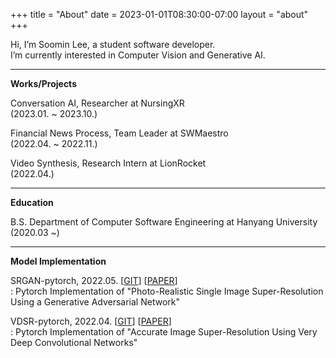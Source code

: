+++
title = "About"
date = 2023-01-01T08:30:00-07:00
layout = "about"
+++

Hi, I’m Soomin Lee, a student software developer.\
I’m currently interested in Computer Vision and Generative AI.

---
**Works/Projects**

Conversation AI, Researcher at NursingXR\
(2023.01. ~ 2023.10.)

Financial News Process, Team Leader at SWMaestro\
(2022.04. ~ 2022.11.)

Video Synthesis, Research Intern at LionRocket\
(2022.04.)

---
**Education**

B.S. Department of Computer Software Engineering at Hanyang University\
(2020.03 ~)

---
<!-- **Awards**

없음.

---
**Presentation**

없음.

---
**Publication**

없음.

---
**Opensource Contribution**

없음.

--- --> 
**Model Implementation**

SRGAN-pytorch, 2022.05. [[GIT](https://github.com/soom1017/SRGAN-pytorch)] [[PAPER](https://arxiv.org/abs/1609.04802)]\
\: Pytorch Implementation of "Photo-Realistic Single Image Super-Resolution Using a Generative Adversarial Network"

VDSR-pytorch, 2022.04. [[GIT](https://github.com/soom1017/VDSR-pytorch)] [[PAPER](https://arxiv.org/abs/1511.04587)]\
\: Pytorch Implementation of "Accurate Image Super-Resolution Using Very Deep Convolutional Networks" 